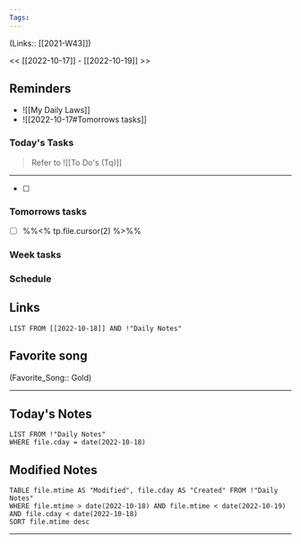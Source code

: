```yaml
---
Tags:
---
```

(Links:: [[2021-W43]])

<< [[2022-10-17]] - [[2022-10-19]] >>
## Reminders
- ![[My Daily Laws]]
- ![[2022-10-17#Tomorrows tasks]]
### Today's Tasks
> Refer to ![[To Do's (Tq)]]
---
- [ ] 



### Tomorrows tasks
- [ ] %%<% tp.file.cursor(2) %>%%
### Week tasks
### Schedule

## Links
```dataview
LIST FROM [[2022-10-18]] AND !"Daily Notes"
```
## Favorite song
(Favorite_Song:: Gold)
___
## Today's Notes
```dataview
LIST FROM !"Daily Notes"
WHERE file.cday = date(2022-10-18)
```
## Modified Notes
```dataview
TABLE file.mtime AS "Modified", file.cday AS "Created" FROM !"Daily Notes" 
WHERE file.mtime > date(2022-10-18) AND file.mtime < date(2022-10-19) AND file.cday < date(2022-10-18)
SORT file.mtime desc
```
___
